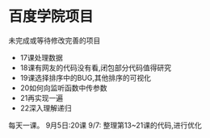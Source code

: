 # 百度学院项目

未完成或等待修改完善的项目

- 17课处理数据
- 18课有网友的代码没有看,闭包部分代码值得研究
- 19课选择排序中的BUG,其他排序的可视化
- 20如何向监听函数中传参数
- 21再实现一遍
- 22深入理解递归

每天一课。
9月5日:20课
9/7:
    整理第13~21课的代码,进行优化